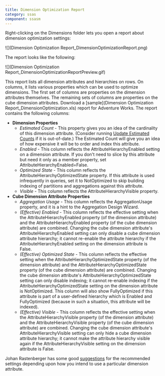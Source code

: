 ```yaml
---
title: Dimension Optimization Report
category: ssas
component: ssasm
---
```


Right-clicking on the Dimensions folder lets you open a report about dimension optimization settings:

![](Dimension Optimization Report_DimensionOptimizationReport.png)

The report looks like the following:

![](Dimension Optimization Report_DimensionOptimizationReportPreview.gif)

This report lists all dimension attributes and hierarchies on rows. On columns, it lists various properties which can be used to optimize dimensions. The first set of columns are properties on the dimension attributes themselves. The remaining sets of columns are properties on the cube dimension attributes. Download a [sample](Dimension Optimization Report_DimensionOptimization.xls) report for Adventure Works. The report contains the following columns:

* **Dimension Properties**
	* _Estimated Count_ - This property gives you an idea of the cardinality of this dimension attribute. (Consider running [Update Estimated Counts](../UpdateEstimatedCounts) if it is out-of-date.) The Estimated Count will give you an idea of how expensive it will be to order and index this attribute.
	* _Enabled_ - This column reflects the AttributeHierarchyEnabled setting on a dimension attribute. If you don't need to slice by this attribute but need it only as a member property, set AttributeHierarchyEnabled=False.
	* _Optimized State_ - This column reflects the AttributeHierarchyOptimizedState property. If this attribute is used infrequently in queries, set it to NotOptimized to skip building indexing of partitions and aggregations against this attribute.
	* _Visible_ - This column reflects the AttributeHierarchyVisible property.
* **Cube Dimension Attribute Properties**
	* _Aggregation Usage_ - This column reflects the AggregationUsage property, and it is a hint to the Aggregation Design Wizard.
	* _(Effective) Enabled_ - This column reflects the effective setting when the AttributeHierarchyEnabled property (of the dimension attribute) and the AttributeHierarchyEnabled property (of the cube dimension attribute) are combined. Changing the cube dimension attribute's AttributeHierarchyEnabled setting can only disable a cube dimension attribute hierarchy; it cannot re-enable the attribute hierarchy if the AttributeHierarchyEnabled setting on the dimension attribute is False.
	* _(Effective) Optimized State_ - This column reflects the effective setting when the AttributeHierarchyOptimizedState property (of the dimension attribute) and the AttributeHierarchyOptimizedState property (of the cube dimension attribute) are combined. Changing the cube dimension attribute's AttributeHierarchyOptimizedState setting can only disable indexing; it cannot re-enable indexing if the AttributeHierarchyOptimizedState setting on the dimension attribute is NotOptimized. This column will also show FullyOptimized if this attribute is part of a user-defined hierarchy which is Enabled and FullyOptimized (because in such a situation, this attribute will be indexed).
	* _(Effective) Visible_ - This column reflects the effective setting when the AttributeHierarchyVisible property (of the dimension attribute) and the AttributeHierarchyVisible property (of the cube dimension attribute) are combined. Changing the cube dimension attribute's AttributeHierarchyVisible setting can only hide a cube dimension attribute hierarchy; it cannot make the attribute hierarchy visible again if the AttributeHierarchyVisible setting on the dimension attribute is False.

Johan Rastenberger has some good [suggestions](http://blog.riket.com/index.php?id=5) for the recommended settings depending upon how you intend to use a particular dimension attribute.
